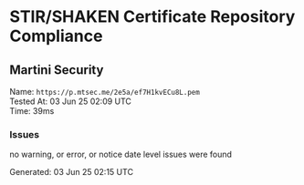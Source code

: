 # STIR/SHAKEN Certificate Repository Compliance

## Martini Security

Name: `https://p.mtsec.me/2e5a/ef7H1kvECu8L.pem`\
Tested At: 03 Jun 25 02:09 UTC\
Time: 39ms

### Issues

no warning, or error, or notice date level issues were found

Generated: 03 Jun 25 02:15 UTC